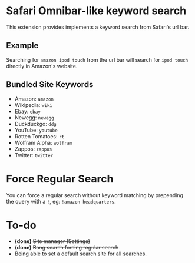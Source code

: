 # Safari Omnibar-like keyword search

This extension provides implements a keyword search from Safari's url bar.

## Example

Searching for `amazon ipod touch` from the url bar will search for `ipod touch` directly in Amazon's website.

## Bundled Site Keywords

- Amazon: `amazon`
- Wikipedia: `wiki`
- Ebay: `ebay`
- Newegg: `newegg`
- Duckduckgo: `ddg`
- YouTube: `youtube`
- Rotten Tomatoes: `rt`
- Wolfram Alpha: `wolfram`
- Zappos: `zappos`
- Twitter: `twitter`

# Force Regular Search

You can force a regular search without keyword matching by prepending the query with a `!`, eg: `!amazon headquarters`.

# To-do

- __(done)__ <strike>Site manager (Settings)</strike>
- __(done)__ <strike>Bang search forcing regular search</strike>
- Being able to set a default search site for all searches.